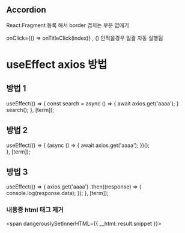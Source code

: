 ## Accordion

React.Fragment 등록 해서 border 겹치는 부분 없애기

onClick={() => onTitleClick(index)} , () 안적을경우 일괄 자동 실행됨 

# useEffect axios 방법

## 방법 1

useEffect(() => {
    const search = async () => {
        await axios.get('aaaa');
    }
    search();
}, [term]);


## 방법 2

useEffect(() => {
    (async () => {
        await axios.get('aaaa');
    })();        
}, [term]);


## 방법 3

useEffect(() => {
    axios.get('aaaa')
    .then((response) => {
        console.log(response.data);
    });
}, [term]);



### 내용중 html 태그 제거
<span dangerouslySetInnerHTML={{ __html: result.snippet }}></span>